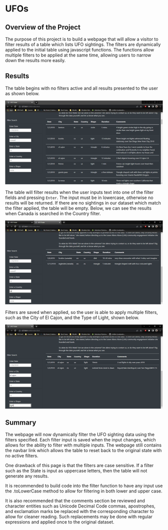 # UFOs
## Overview of the Project
The purpose of this project is to build a webpage that will allow a visitor to filter results of a table which lists UFO sightings. The filters are dynamically applied to the initial table using javascript functions. The functions allow multiple filters to be applied at the same time, allowing users to narrow down the results more easily.
## Results
The table begins with no filters active and all results presented to the user as shown below.

![No Filters](https://github.com/JorMerr/UFOs/blob/main/static/images/no-filters.PNG)

The table will filter results when the user inputs text into one of the filter fields and pressing `Enter`. The input must be in lowercase, otherwise no results will be returned. 
If there are no sightings in our dataset which match the filter applied, the table will be empty. Below, we can see the results when Canada is searched in the Country filter.

![Country: Canada](https://github.com/JorMerr/UFOs/blob/main/static/images/filter-country-Canada.PNG)

Filters are saved when applied, so the user is able to apply multiple filters, such as the City of El Cajon, and the Type of Light, shown below.

![City: El Cajon, Type: Light](https://github.com/JorMerr/UFOs/blob/main/static/images/filter-city-El_Cajon-type-Light.PNG)


## Summary
The webpage will now dynamically filter the UFO sighting data using the filters specified. Each filter input is saved when the input changes, which allows for the ability to filter with multiple inputs. The webpage still contains the navbar link which allows the table to reset back to the original state with no active filters.

One drawback of this page is that the filters are case sensitive. If a filter such as the State is input as uppercase letters, then the table will not generate any results. 

It is recommended to build code into the filter function to have any input use the .toLowerCase method to allow for filtering in both lower and upper case. 

It is also recommended that the comments section be reviewed and character entities such as Unicode Decimal Code commas, apostrophes, and exclamation marks be replaced with the corresponding character to allow for cleaner reading. Such replacements may be done with regular expressions and applied once to the original dataset.